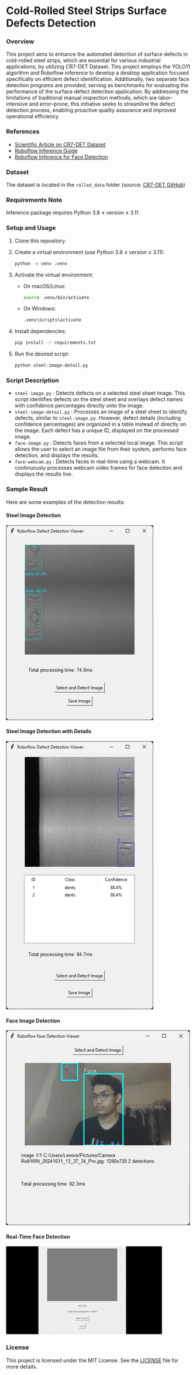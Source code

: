 # Cold-Rolled Steel Strips Surface Defects Detection

### Overview

This project aims to enhance the automated detection of surface defects in cold-rolled steel strips, which are essential for various industrial applications, by utilizing CR7-DET Dataset. This project employs the YOLO11 algorithm and Roboflow inference to develop a desktop application focused specifically on efficient defect identification. Additionally, two separate face detection programs are provided, serving as benchmarks for evaluating the performance of the surface defect detection application. By addressing the limitations of traditional manual inspection methods, which are labor-intensive and error-prone, this initiative seeks to streamline the defect detection process, enabling proactive quality assurance and improved operational efficiency.

### References

- [Scientific Article on CR7-DET Dataset](https://www.sciencedirect.com/science/article/pii/S0952197624014830)
- [Roboflow Inference Guide](https://inference.roboflow.com)
- [Roboflow Inference for Face Detection](https://blog.roboflow.com/inference-python/)

### Dataset

The dataset is located in the `rolled_data` folder (source: [CR7-DET GitHub](https://github.com/jsq0903/CR7-DET))

### Requirements Note

Inference package requires Python 3.8 ≤ version ≤ 3.11

### Setup and Usage

1. Clone this repository.
2. Create a virtual environment (use Python 3.8 ≤ version ≤ 3.11):

   ```bash
   python -m venv .venv
   ```

3. Activate the virtual environment:

   - On macOS/Linux:

     ```bash
     source .venv/bin/activate
     ```

   - On Windows:

     ```cmd
     .venv\Scripts\activate
     ```

4. Install dependencies:

   ```bash
   pip install -r requirements.txt
   ```

5. Run the desired script:

   ```bash
   python steel-image-detail.py
   ```

### Script Description

- `steel-image.py` : Detects defects on a selected steel sheet image. This script identifies defects on the steel sheet and overlays defect names with confidence percentages directly onto the image.
- `steel-image-detail.py` : Processes an image of a steel sheet to identify defects, similar to `steel-image.py`. However, defect details (including confidence percentages) are organized in a table instead of directly on the image. Each defect has a unique ID, displayed on the processed image.
- `face-image.py` : Detects faces from a selected local image. This script allows the user to select an image file from their system, performs face detection, and displays the results.
- `face-webcam.py` : Detects faces in real-time using a webcam. It continuously processes webcam video frames for face detection and displays the results live.

### Sample Result

Here are some examples of the detection results:

#### Steel Image Detection

![Steel Image Detection Result](assets/steel-image.png)

#### Steel Image Detection with Details

![Steel Image Detection with Details Result](assets/steel-image-detail.png)

#### Face Image Detection

![Face Image Detection Result](assets/face-image.png)

#### Real-Time Face Detection

![Real-Time Face Detection Result](assets/face-webcam.gif)

### License

This project is licensed under the MIT License. See the [LICENSE](https://github.com/andhiyaulhaq/cr7-shuzong/blob/main/LICENSE) file for more details.
